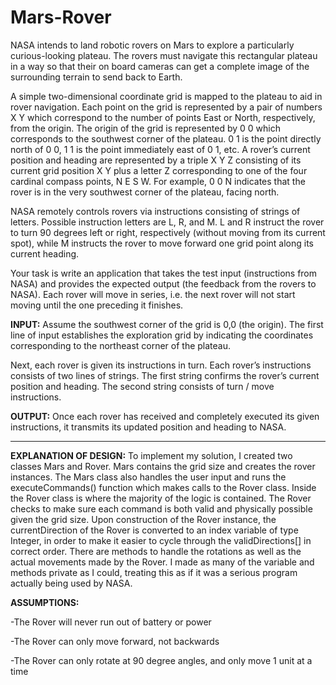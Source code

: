# Mars-Rover
NASA intends to land robotic rovers on Mars to explore a particularly curious-looking plateau. The rovers must navigate this rectangular plateau in a way so that their on board cameras can get a complete image of the surrounding terrain to send back to Earth.

A simple two-dimensional coordinate grid is mapped to the plateau to aid in rover navigation. Each point on the grid is represented by a pair of numbers X Y which correspond to the number of points East or North, respectively, from the origin. The origin of the grid is represented by 0 0 which corresponds to the southwest corner of the plateau. 0 1 is the point directly north of 0 0, 1 1 is the point immediately east of 0 1, etc. A rover’s current position and heading are represented by a triple X Y Z consisting of its current grid position X Y plus a letter Z corresponding to one of the four cardinal compass points, N E S W. For example, 0 0 N indicates that the rover is in the very southwest corner of the plateau, facing north.

NASA remotely controls rovers via instructions consisting of strings of letters. Possible instruction letters are L, R, and M. L and R instruct the rover to turn 90 degrees left or right, respectively (without moving from its current spot), while M instructs the rover to move forward one grid point along its current heading.

Your task is write an application that takes the test input (instructions from NASA) and provides the expected output (the feedback from the rovers to NASA). Each rover will move in series, i.e. the next rover will not start moving until the one preceding it finishes.

<b>INPUT:</b>
Assume the southwest corner of the grid is 0,0 (the origin). The first line of input establishes the exploration grid by indicating the coordinates corresponding to the northeast corner of the plateau.

Next, each rover is given its instructions in turn. Each rover’s instructions consists of two lines of strings. The first string confirms the rover’s current position and heading. The second string consists of turn / move instructions.

<b>OUTPUT:</b>
Once each rover has received and completely executed its given instructions, it transmits its updated position and heading to NASA.


---



<b>EXPLANATION OF DESIGN:</b>
To implement my solution, I created two classes Mars and Rover. Mars contains the grid size and creates the rover instances. The Mars class also handles the user input and runs the executeCommands() function which makes calls to the Rover class. Inside the Rover class is where the majority of the logic is contained. The Rover checks to make sure each command is both valid and physically possible given the grid size. Upon construction of the Rover instance, the currentDirection of the Rover is converted to an index variable of type Integer, in order to make it easier to cycle through the validDirections[] in correct order. There are methods to handle the rotations as well as the actual movements made by the Rover. I made as many of the variable and methods private as I could, treating this as if it was a serious program actually being used by NASA.

<b>ASSUMPTIONS:</b>

-The Rover will never run out of battery or power

-The Rover can only move forward, not backwards

-The Rover can only rotate at 90 degree angles, and only move 1 unit at a time
